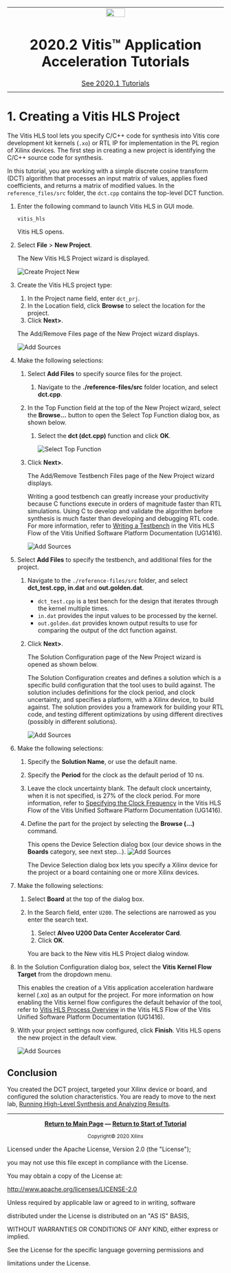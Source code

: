 ﻿<table class="sphinxhide">
 <tr>
   <td align="center"><img src="https://www.xilinx.com/content/dam/xilinx/imgs/press/media-kits/corporate/xilinx-logo.png" width="30%"/><h1>2020.2 Vitis™ Application Acceleration Tutorials</h1>
   <a href="https://github.com/Xilinx/Vitis-Tutorials/tree/2020.1">See 2020.1 Tutorials</a>
  </td>
 </tr>
 <tr>
 <td>
 </td>
 </tr>
</table>

# 1. Creating a Vitis HLS Project

The Vitis HLS tool lets you specify C/C++ code for synthesis into Vitis core development kit kernels (`.xo`) or RTL IP for implementation in the PL region of Xilinx devices. The first step in creating a new project is identifying the C/C++ source code for synthesis.

In this tutorial, you are working with a simple discrete cosine transform (DCT) algorithm that processes an input matrix of values, applies fixed coefficients, and returns a matrix of modified values. In the `reference_files/src` folder, the `dct.cpp` contains the top-level DCT function.

1. Enter the following command to launch Vitis HLS in GUI mode.

   `vitis_hls`

   Vitis HLS opens.

2. Select **File** > **New Project**. 

   The New Vitis HLS Project wizard is displayed.

    ![Create Project New](./images/create_project-new.png)

3. Create the Vitis HLS project type:
   1. In the Project name field, enter `dct_prj`.
   2. In the Location field, click **Browse** to select the location for the project.
   3. Click **Next>**.

   The Add/Remove Files page of the New Project wizard displays.

   ![Add Sources](./images/create_project-add_source.png)

4. Make the following selections:
   1. Select **Add Files** to specify source files for the project.
      1. Navigate to the **./reference-files/src** folder location, and select **dct.cpp**.
   2. In the Top Function field at the top of the New Project wizard, select the **Browse...** button to open the Select Top Function dialog box, as shown below. 
       1. Select the **dct (dct.cpp)** function and click **OK**.

            ![Select Top Function](./images/create_project-select_top_function.png)

   3. Click **Next>**.

         The Add/Remove Testbench Files page of the New Project wizard displays.

         Writing a good testbench can greatly increase your productivity because C functions execute in orders of magnitude faster than RTL simulations. Using C to develop and validate the algorithm before synthesis is much faster than developing and debugging RTL code. For more information, refer to [Writing a Testbench](https://www.xilinx.com/html_docs/xilinx2020_1/vitis_doc/verifyingcodecsimulation.html#sav1584759936384) in the Vitis HLS Flow of the Vitis Unified Software Platform Documentation (UG1416).

      ![Add Sources](./images/create_project-add_testbench.png)

5. Select **Add Files** to specify the testbench, and additional files for the project. 
   1. Navigate to the `./reference-files/src` folder, and select **dct_test.cpp, in.dat** and **out.golden.dat**. 
      * `dct_test.cpp` is a test bench for the design that iterates through the kernel multiple times. 
      * `in.dat` provides the input values to be processed by the kernel. 
       * `out.golden.dat` provides known output results to use for comparing the output of the dct function against.
   2. Click **Next>**.

      The Solution Configuration page of the New Project wizard is opened as shown below.

      The Solution Configuration creates and defines a solution which is a specific build configuration that the tool uses to build against. The solution includes definitions for the clock period, and clock uncertainty, and specifies a platform, with a Xilinx device, to build against. The solution provides you a framework for building your RTL code, and testing different optimizations by using different directives (possibly in different solutions).

      ![Add Sources](./images/create_project-solution_config.png)

6. Make the following selections:
      1. Specify the **Solution Name**, or use the default name. 
      2. Specify the **Period** for the clock as the default period of 10 ns.
      3. Leave the clock uncertainty blank. The default clock uncertainty, when it is not specified, is 27% of the clock period. For more information, refer to [Specifying the Clock Frequency](https://www.xilinx.com/cgi-bin/docs/rdoc?v=2020.2;t=vitis+doc;d=creatingnewvitishlsproject.html;a=ycw1585572210561) in the Vitis HLS Flow of the Vitis Unified Software Platform Documentation (UG1416).
      4. Define the part for the project by selecting the **Browse (...)** command.

            This opens the Device Selection dialog box (our device shows in the **Boards** category, see next step...).
        ![Add Sources](./images/create_project-select_part.png)

         The Device Selection dialog box lets you specify a Xilinx device for the project or a board containing one or more Xilinx devices.

7. Make the following selections:
    1. Select **Board** at the top of the dialog box.
    2. In the Search field, enter `U200`. The selections are narrowed as you enter the search text.
       1. Select **Alveo U200 Data Center Accelerator Card**.
         1. Click **OK**.

        You are back to the New vitis HLS Project dialog window.

8. In the Solution Configuration dialog box, select the **Vitis Kernel Flow Target** from the dropdown menu.

   This enables the creation of a Vitis application acceleration hardware kernel (.xo) as an output for the project. For more information on how enabling the Vitis kernel flow configures the default behavior of the tool, refer to [Vitis HLS Process Overview](https://www.xilinx.com/html_docs/xilinx2020_2/vitis_doc/vitis_hls_process.html#djn1584047476918) in the Vitis HLS Flow of the Vitis Unified Software Platform Documentation (UG1416).

9. With your project settings now configured, click **Finish**.
    Vitis HLS opens the new project in the default view.

      ![Add Sources](./images/create_project-default_perspective.png)

## Conclusion

You created the DCT project, targeted your Xilinx device or board, and configured the solution characteristics. You are ready to move to the next lab, [Running High-Level Synthesis and Analyzing Results](./synth_and_analysis.md).
</br>
<hr/>
<p align="center" class="sphinxhide"><b><a href="/README.md">Return to Main Page</a> — <a href="./README.md">Return to Start of Tutorial</a></b></p>

<p align="center" class="sphinxhide"><sup>Copyright&copy; 2020 Xilinx</sup></p>

Licensed under the Apache License, Version 2.0 (the "License");

you may not use this file except in compliance with the License.

You may obtain a copy of the License at:

<a href="[/docs/vitis-getting-started/README.md](http://www.apache.org/licenses/LICENSE-2.0)">http://www.apache.org/licenses/LICENSE-2.0</a>
    
Unless required by applicable law or agreed to in writing, software

distributed under the License is distributed on an "AS IS" BASIS,

WITHOUT WARRANTIES OR CONDITIONS OF ANY KIND, either express or implied.

See the License for the specific language governing permissions and

limitations under the License.
